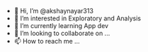 - 👋 Hi, I’m @akshaynayar313
- 👀 I’m interested in Exploratory and Analysis
- 🌱 I’m currently learning App dev
- 💞️ I’m looking to collaborate on ...
- 📫 How to reach me ...

<!---
akshaynayar313/akshaynayar313 is a ✨ special ✨ repository because its `README.md` (this file) appears on your GitHub profile.
You can click the Preview link to take a look at your changes.
--->
